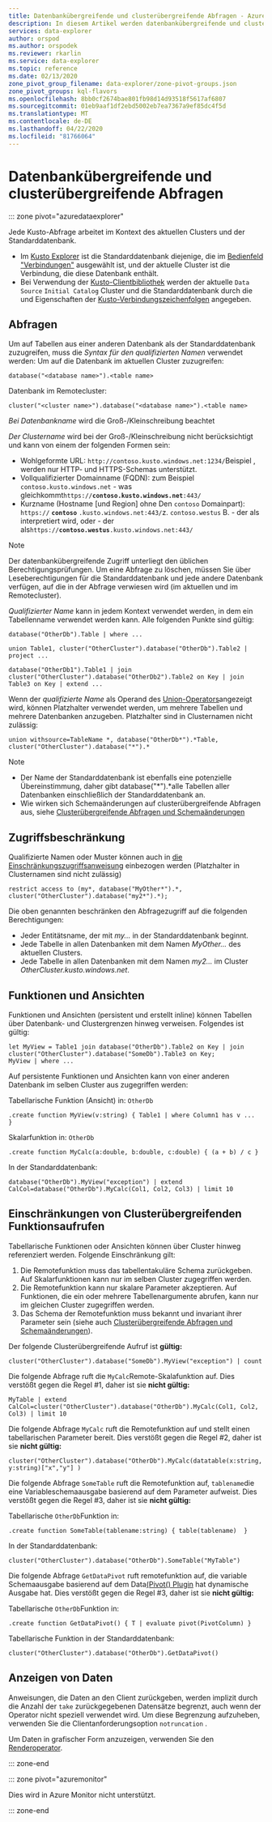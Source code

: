 ```yaml
---
title: Datenbankübergreifende und clusterübergreifende Abfragen - Azure Data Explorer | Microsoft Docs
description: In diesem Artikel werden datenbankübergreifende und clusterübergreifende Abfragen in Azure Data Explorer beschrieben.
services: data-explorer
author: orspod
ms.author: orspodek
ms.reviewer: rkarlin
ms.service: data-explorer
ms.topic: reference
ms.date: 02/13/2020
zone_pivot_group_filename: data-explorer/zone-pivot-groups.json
zone_pivot_groups: kql-flavors
ms.openlocfilehash: 8bb0cf2674bae801fb98d14d93518f5617af6807
ms.sourcegitcommit: 01eb9aaf1df2ebd5002eb7ea7367a9ef85dc4f5d
ms.translationtype: MT
ms.contentlocale: de-DE
ms.lasthandoff: 04/22/2020
ms.locfileid: "81766064"
---
```

# <a name="cross-database-and-cross-cluster-queries"></a>Datenbankübergreifende und clusterübergreifende Abfragen

::: zone pivot="azuredataexplorer"

Jede Kusto-Abfrage arbeitet im Kontext des aktuellen Clusters und der Standarddatenbank.
* Im [Kusto Explorer](../tools/kusto-explorer.md) ist die Standarddatenbank diejenige, die im [Bedienfeld "Verbindungen"](../tools/kusto-explorer.md#connections-panel) ausgewählt ist, und der aktuelle Cluster ist die Verbindung, die diese Datenbank enthält.
* Bei Verwendung der [Kusto-Clientbibliothek](../api/netfx/about-kusto-data.md) werden der aktuelle `Data Source` `Initial Catalog` Cluster und die Standarddatenbank durch die und Eigenschaften der [Kusto-Verbindungszeichenfolgen](../api/connection-strings/kusto.md) angegeben.

## <a name="queries"></a>Abfragen
Um auf Tabellen aus einer anderen Datenbank als der Standarddatenbank zuzugreifen, muss die *Syntax für den qualifizierten Namen* verwendet werden: Um auf die Datenbank im aktuellen Cluster zuzugreifen:
```kusto
database("<database name>").<table name>
```
Datenbank im Remotecluster:
```kusto
cluster("<cluster name>").database("<database name>").<table name>
```

*Bei Datenbankname* wird die Groß-/Kleinschreibung beachtet

*Der Clustername* wird bei der Groß-/Kleinschreibung nicht berücksichtigt und kann von einem der folgenden Formen sein:
* Wohlgeformte URL: `http://contoso.kusto.windows.net:1234/`Beispiel , werden nur HTTP- und HTTPS-Schemas unterstützt.
* Vollqualifizierter Domainname (FQDN): zum Beispiel `contoso.kusto.windows.net` - was gleichkommt`https://`**`contoso.kusto.windows.net`**`:443/`
* Kurzname (Hostname [und Region] ohne Den `contoso` Domainpart): `https://` **`contoso`** `.kusto.windows.net:443/`z. `contoso.westus` B. - der als interpretiert wird, oder - der als`https://`**`contoso.westus`**`.kusto.windows.net:443/`

> [!NOTE]
> Der datenbankübergreifende Zugriff unterliegt den üblichen Berechtigungsprüfungen.
> Um eine Abfrage zu löschen, müssen Sie über Leseberechtigungen für die Standarddatenbank und jede andere Datenbank verfügen, auf die in der Abfrage verwiesen wird (im aktuellen und im Remotecluster).

*Qualifizierter Name* kann in jedem Kontext verwendet werden, in dem ein Tabellenname verwendet werden kann.
Alle folgenden Punkte sind gültig:

```kusto
database("OtherDb").Table | where ...

union Table1, cluster("OtherCluster").database("OtherDb").Table2 | project ...

database("OtherDb1").Table1 | join cluster("OtherCluster").database("OtherDb2").Table2 on Key | join Table3 on Key | extend ...
```

Wenn der *qualifizierte Name* als Operand des [Union-Operators](./unionoperator.md)angezeigt wird, können Platzhalter verwendet werden, um mehrere Tabellen und mehrere Datenbanken anzugeben. Platzhalter sind in Clusternamen nicht zulässig:

```kusto
union withsource=TableName *, database("OtherDb*").*Table, cluster("OtherCluster").database("*").*
```

> [!NOTE]
>* Der Name der Standarddatenbank ist ebenfalls eine potenzielle Übereinstimmung, daher gibt database("&#42;").*alle Tabellen aller Datenbanken einschließlich der Standarddatenbank an.
>* Wie wirken sich Schemaänderungen auf clusterübergreifende Abfragen aus, siehe [Clusterübergreifende Abfragen und Schemaänderungen](../concepts/crossclusterandschemachanges.md)

## <a name="access-restriction"></a>Zugriffsbeschränkung 
Qualifizierte Namen oder Muster können auch in [die Einschränkungszugriffsanweisung](./restrictstatement.md) einbezogen werden (Platzhalter in Clusternamen sind nicht zulässig)
```kusto
restrict access to (my*, database("MyOther*").*, cluster("OtherCluster").database("my2*").*);
```

Die oben genannten beschränken den Abfragezugriff auf die folgenden Berechtigungen:

* Jeder Entitätsname, der mit *my...* in der Standarddatenbank beginnt. 
* Jede Tabelle in allen Datenbanken mit dem Namen *MyOther...* des aktuellen Clusters.
* Jede Tabelle in allen Datenbanken mit dem Namen *my2...* im Cluster *OtherCluster.kusto.windows.net*.

## <a name="functions-and-views"></a>Funktionen und Ansichten

Funktionen und Ansichten (persistent und erstellt inline) können Tabellen über Datenbank- und Clustergrenzen hinweg verweisen. Folgendes ist gültig:

```kusto
let MyView = Table1 join database("OtherDb").Table2 on Key | join cluster("OtherCluster").database("SomeDb").Table3 on Key;
MyView | where ...
```

Auf persistente Funktionen und Ansichten kann von einer anderen Datenbank im selben Cluster aus zugegriffen werden:

Tabellarische Funktion (Ansicht) in: `OtherDb`

```kusto
.create function MyView(v:string) { Table1 | where Column1 has v ...  }  
```

Skalarfunktion in: `OtherDb`
```kusto
.create function MyCalc(a:double, b:double, c:double) { (a + b) / c }  
```

In der Standarddatenbank:

```kusto
database("OtherDb").MyView("exception") | extend CalCol=database("OtherDb").MyCalc(Col1, Col2, Col3) | limit 10
```

## <a name="limitations-of-cross-cluster-function-calls"></a>Einschränkungen von Clusterübergreifenden Funktionsaufrufen

Tabellarische Funktionen oder Ansichten können über Cluster hinweg referenziert werden. Folgende Einschränkung gilt:

1. Die Remotefunktion muss das tabellentakuläre Schema zurückgeben. Auf Skalarfunktionen kann nur im selben Cluster zugegriffen werden.
2. Die Remotefunktion kann nur skalare Parameter akzeptieren. Auf Funktionen, die ein oder mehrere Tabellenargumente abrufen, kann nur im gleichen Cluster zugegriffen werden.
3. Das Schema der Remotefunktion muss bekannt und invariant ihrer Parameter sein (siehe auch [Clusterübergreifende Abfragen und Schemaänderungen](../concepts/crossclusterandschemachanges.md)).

Der folgende Clusterübergreifende Aufruf ist **gültig:**

```kusto
cluster("OtherCluster").database("SomeDb").MyView("exception") | count
```

Die folgende Abfrage ruft die `MyCalc`Remote-Skalafunktion auf.
Dies verstößt gegen die Regel #1, daher ist sie **nicht gültig:**

```kusto
MyTable | extend CalCol=cluster("OtherCluster").database("OtherDb").MyCalc(Col1, Col2, Col3) | limit 10
```

Die folgende Abfrage `MyCalc` ruft die Remotefunktion auf und stellt einen tabellarischen Parameter bereit.
Dies verstößt gegen die Regel #2, daher ist sie **nicht gültig:**

```kusto
cluster("OtherCluster").database("OtherDb").MyCalc(datatable(x:string, y:string)["x","y"] ) 
```

Die folgende Abfrage `SomeTable` ruft die Remotefunktion auf, `tablename`die eine Variableschemaausgabe basierend auf dem Parameter aufweist.
Dies verstößt gegen die Regel #3, daher ist sie **nicht gültig:**

Tabellarische `OtherDb`Funktion in:
```kusto
.create function SomeTable(tablename:string) { table(tablename)  }  
```

In der Standarddatenbank:
```kusto
cluster("OtherCluster").database("OtherDb").SomeTable("MyTable")
```

Die folgende Abfrage `GetDataPivot` ruft remotefunktion auf, die variable Schemaausgabe basierend auf dem Data[(Pivot() Plugin](pivotplugin.md) hat dynamische Ausgabe hat.
Dies verstößt gegen die Regel #3, daher ist sie **nicht gültig:**

Tabellarische `OtherDb`Funktion in:
```kusto
.create function GetDataPivot() { T | evaluate pivot(PivotColumn) }  
```

Tabellarische Funktion in der Standarddatenbank:
```kusto
cluster("OtherCluster").database("OtherDb").GetDataPivot()
```

## <a name="displaying-data"></a>Anzeigen von Daten

Anweisungen, die Daten an den Client zurückgeben, werden implizit durch die Anzahl der `take` zurückgegebenen Datensätze begrenzt, auch wenn der Operator nicht speziell verwendet wird. Um diese Begrenzung aufzuheben, verwenden Sie die Clientanforderungsoption `notruncation` .

Um Daten in grafischer Form anzuzeigen, verwenden Sie den [Renderoperator](renderoperator.md).

::: zone-end

::: zone pivot="azuremonitor"

Dies wird in Azure Monitor nicht unterstützt.

::: zone-end
